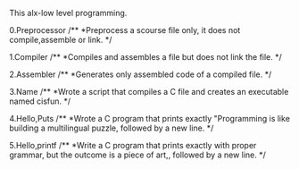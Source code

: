 This alx-low level programming.

0.Preprocessor
/**
*Preprocess a scourse file only, it does not compile,assemble or link.
*/
 
1.Compiler
/**
*Compiles and assembles a file but does not link the file.
*/

2.Assembler
/**
*Generates only assembled code of a compiled file.
*/

3.Name
/**
*Wrote a script that compiles a C file and creates an executable named cisfun.
*/

4.Hello,Puts
/**
*Wrote a C program that prints exactly "Programming is like building a multilingual puzzle, followed by a new line.
*/

5.Hello,printf
/**
*Write a C program that prints exactly with proper grammar, but the outcome is a piece of art,, followed by a new line.
*/

